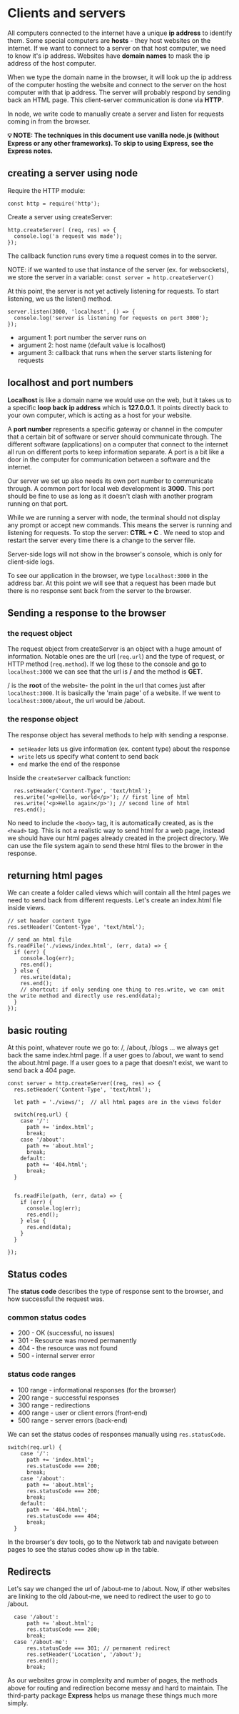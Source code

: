 # Clients and servers

All computers connected to the internet have a unique **ip address** to identify them. Some special computers are **hosts** - they host websites on the internet. If we want to connect to a server on that host computer, we need to know it's ip address. Websites have **domain names** to mask the ip address of the host computer. 

When we type the domain name in the browser, it will look up the ip address of the computer hosting the website and connect to the server on the host computer with that ip address. The server will probably respond by sending back an HTML page. This client-server communication is done via **HTTP**. 

In node, we write code to manually create a server and listen for requests coming in from the browser. 

**💡 NOTE: The techniques in this document use vanilla node.js (without Express or any other frameworks). To skip to using Express, see the Express notes.**


## creating a server using node

Require the HTTP module: 

`const http = require('http');`

Create a server using createServer:

```
http.createServer( (req, res) => {
  console.log('a request was made');
});
```
The callback function runs every time a request comes in to the server. 

NOTE: if we wanted to use that instance of the server (ex. for websockets), we store the server in a variable:
`const server = http.createServer()`

At this point, the server is not yet actively listening for requests. To start listening, we us the listen() method. 

```
server.listen(3000, 'localhost', () => {
  console.log('server is listening for requests on port 3000');
});
```

- argument 1: port number the server runs on
- argument 2: host name (default value is localhost)
- argument 3: callback that runs when the server starts listening for requests


## localhost and port numbers

**Localhost** is like a domain name we would use on the web, but it takes us to a specific **loop back ip address** which is **127.0.0.1**. It points directly back to your own computer, which is acting as a host for your website.

A **port number** represents a specific gateway or channel in the computer that a certain bit of software or server should communicate through. The different software (applications) on a computer that connect to the internet all run on different ports to keep information separate. A port is a bit like a door in the computer for communication between a software and the internet. 

Our server we set up also needs its own port number to communicate through. A common port for local web development is **3000**. This port should be fine to use as long as it doesn't clash with another program running on that port. 

While we are running a server with node, the terminal should not display any prompt or accept new commands. This means the server is running and listening for requests. To stop the server: **CTRL + C** . We need to stop and restart the server every time there is a change to the server file. 

Server-side logs will not show in the browser's console, which is only for client-side logs.

To see our application in the browser, we type `localhost:3000` in the address bar. At this point we will see that a request has been made but there is no response sent back from the server to the browser. 


## Sending a response to the browser 


### **the request object**

The request object from createServer is an object with a huge amount of information. Notable ones are the url (`req.url`) and the type of request, or HTTP method (`req.method`). If we log these to the console and go to `localhost:3000` we can see that the url is **/** and the method is **GET**.

/ is the **root** of the website- the point in the url that comes just after `localhost:3000`. It is basically the 'main page' of a website. If we went to `localhost:3000/about`, the url would be /about. 

### **the response object**

The response object has several methods to help with sending a response. 

- `setHeader` lets us give information (ex. content type) about the response
- `write` lets us specify what content to send back
- `end` marke the end of the response

Inside the `createServer` callback function: 
```
  res.setHeader('Content-Type', 'text/html');
  res.write('<p>Hello, world</p>'); // first line of html
  res.write('<p>Hello again</p>'); // second line of html
  res.end();
```

No need to include the `<body>` tag, it is automatically created, as is the `<head>` tag.
This is not a realistic way to send html for a web page, instead we should have our html 
pages already created in the project directory. We can use the file system again to send these html files to the brower in the response.

## returning html pages

We can create a folder called views which will contain all the html pages we need to send back from different requests. Let's create an index.html file inside views. 

```
// set header content type
res.setHeader('Content-Type', 'text/html');

// send an html file
fs.readFile('./views/index.html', (err, data) => {
  if (err) {
    console.log(err);
    res.end();
  } else {
    res.write(data);
    res.end();
    // shortcut: if only sending one thing to res.write, we can omit the write method and directly use res.end(data);
  }
});
```

## basic routing

At this point, whatever route we go to: /, /about, /blogs ... we always get back the same index.html page. If a user goes to /about, we want to send the about.html page. If a user goes to a page that doesn't exist, we want to send back a 404 page. 

```
const server = http.createServer((req, res) => {
  res.setHeader('Content-Type', 'text/html');

  let path = './views/';  // all html pages are in the views folder

  switch(req.url) {
    case '/': 
      path += 'index.html';
      break;
    case '/about': 
      path += 'about.html';
      break;
    default:
      path += '404.html';
      break;
  }


  fs.readFile(path, (err, data) => {
    if (err) {
      console.log(err);
      res.end();
    } else {
      res.end(data);
    }
  }

});
```




## Status codes

The **status code** describes the type of response sent to the browser, and how successful the request was. 

### common status codes
- 200 - OK (successful, no issues)
- 301 - Resource was moved permanently
- 404 - the resource was not found
- 500 - internal server error


### status code ranges
- 100 range - informational responses (for the browser)
- 200 range - successful responses
- 300 range - redirections
- 400 range - user or client errors (front-end)
- 500 range - server errors (back-end)

We can set the status codes of responses manually using `res.statusCode`.

```
switch(req.url) {
    case '/': 
      path += 'index.html';
      res.statusCode === 200;
      break;
    case '/about': 
      path += 'about.html';
      res.statusCode === 200;
      break;
    default:
      path += '404.html';
      res.statusCode === 404;
      break;
  }
  ```

In the browser's dev tools, go to the Network tab and navigate between pages to see the status codes show up in the table. 

## Redirects

Let's say we changed the url of /about-me to /about. Now, if other websites are linking to the old /about-me, we need to redirect the user to go to /about. 

```
  case '/about': 
      path += 'about.html';
      res.statusCode === 200;
      break;
  case '/about-me': 
      res.statusCode === 301; // permanent redirect
      res.setHeader('Location', '/about');
      res.end();
      break;
```

As our websites grow in complexity and number of pages, the methods above for routing and redirection become messy and hard to maintain. The third-party package **Express** helps us manage these things much more simply. 


